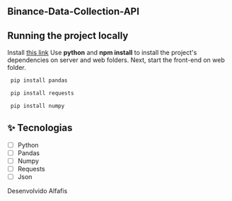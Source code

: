 ## Binance-Data-Collection-API

## Running the project locally

Install [this link]([https://www.python.org/downloads]) Use **python** and **npm install** to install the project's dependencies on server and web folders.
Next, start the front-end on web folder.

```cl
 pip install pandas
```

```cl
 pip install requests
```


```cl
 pip install numpy
```

## ✨ Tecnologias

-   [ ] Python
-   [ ] Pandas
-   [ ] Numpy
-   [ ] Requests
-   [ ] Json

Desenvolvido Alfafis
